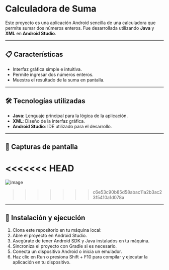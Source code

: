 # Calculadora de Suma

Este proyecto es una aplicación Android sencilla de una calculadora que permite sumar dos números enteros. Fue desarrollada utilizando **Java** y **XML** en **Android Studio**.

---

## 📋 Características

- Interfaz gráfica simple e intuitiva.
- Permite ingresar dos números enteros.
- Muestra el resultado de la suma en pantalla.

---

## 🛠️ Tecnologías utilizadas

- **Java**: Lenguaje principal para la lógica de la aplicación.
- **XML**: Diseño de la interfaz gráfica.
- **Android Studio**: IDE utilizado para el desarrollo.

---

## 📱 Capturas de pantalla

<<<<<<< HEAD
=======
![image](https://github.com/user-attachments/assets/58a83090-f37a-4404-ae5b-6b0ed7b22801)

>>>>>>> c6e53c90b85d58abac11a2b3ac23f5410a1d078a

---

## 🚀 Instalación y ejecución

1. Clona este repositorio en tu máquina local:
2. Abre el proyecto en Android Studio.
3. Asegúrate de tener Android SDK y Java instalados en tu máquina.
4. Sincroniza el proyecto con Gradle si es necesario.
5. Conecta un dispositivo Android o inicia un emulador.
6. Haz clic en Run o presiona Shift + F10 para compilar y ejecutar la aplicación en tu dispositivo.
